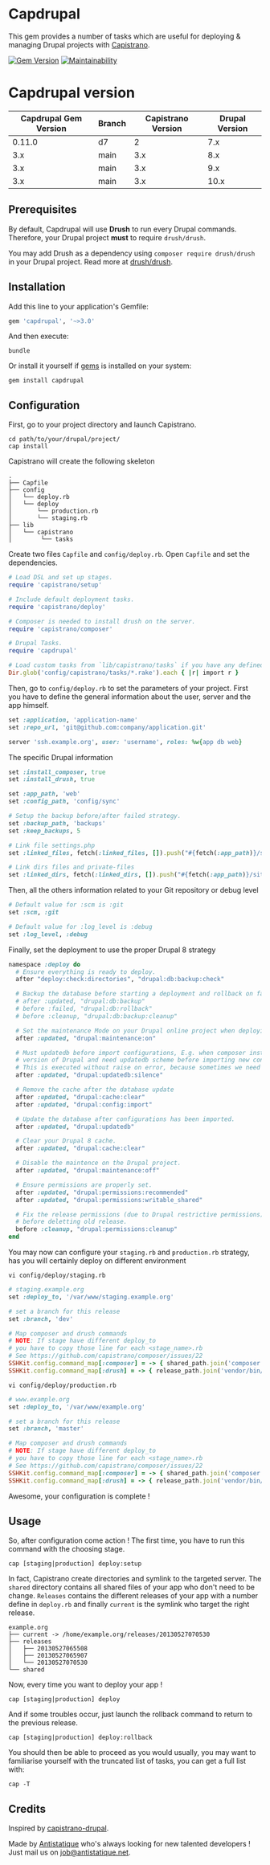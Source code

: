 # Capdrupal

This gem provides a number of tasks which are useful for deploying & managing Drupal projects with [Capistrano](https://github.com/capistrano/capistrano).

[![Gem Version](https://badge.fury.io/rb/capdrupal.svg)](https://badge.fury.io/rb/capdrupal)
[![Maintainability](https://api.codeclimate.com/v1/badges/e5db5a7f49d86ce5e418/maintainability)](https://codeclimate.com/github/antistatique/capdrupal/maintainability)

# Capdrupal version

Capdrupal Gem Version | Branch | Capistrano Version | Drupal Version
--------------------- | ------ | ------------------ | --------------
0.11.0                | d7     | 2                  | 7.x
3.x                   | main   | 3.x                | 8.x
3.x                   | main   | 3.x                | 9.x
3.x                   | main   | 3.x                | 10.x

## Prerequisites

By default, Capdrupal will use **Drush** to run every Drupal commands. Therefore, your Drupal project **must** to require 
`drush/drush`.

You may add Drush as a dependency using `composer require drush/drush` in your Drupal project. Read more at [drush/drush](https://github.com/drush-ops/drush).

## Installation

Add this line to your application's Gemfile:

```ruby
gem 'capdrupal', '~>3.0'
```

And then execute:

```shell
bundle
```

Or install it yourself if [gems](http://rubygems.org) is installed on your system:

```shell
gem install capdrupal
```

## Configuration

First, go to your project directory and launch Capistrano.

```shell
cd path/to/your/drupal/project/
cap install
```

Capistrano will create the following skeleton

```
.
├── Capfile
├── config
│   └── deploy.rb
│   └── deploy
│       └── production.rb
│       └── staging.rb
├── lib
│   └── capistrano
│        └── tasks

```

Create two files `Capfile` and `config/deploy.rb`. Open `Capfile` and set the dependencies.

```ruby
# Load DSL and set up stages.
require 'capistrano/setup'

# Include default deployment tasks.
require 'capistrano/deploy'

# Composer is needed to install drush on the server.
require 'capistrano/composer'

# Drupal Tasks.
require 'capdrupal'

# Load custom tasks from `lib/capistrano/tasks` if you have any defined.
Dir.glob('config/capistrano/tasks/*.rake').each { |r| import r }
```

Then, go to `config/deploy.rb` to set the parameters of your project. First you have to define the general information about the user, server and the app himself.

```ruby
set :application, 'application-name'
set :repo_url, 'git@github.com:company/application.git'

server 'ssh.example.org', user: 'username', roles: %w{app db web}
```

The specific Drupal information

```ruby
set :install_composer, true
set :install_drush, true

set :app_path, 'web'
set :config_path, 'config/sync'

# Setup the backup before/after failed strategy.
set :backup_path, 'backups'
set :keep_backups, 5

# Link file settings.php
set :linked_files, fetch(:linked_files, []).push("#{fetch(:app_path)}/sites/default/settings.php", "drush/drush.yml")

# Link dirs files and private-files
set :linked_dirs, fetch(:linked_dirs, []).push("#{fetch(:app_path)}/sites/default/files")
```

Then, all the others information related to your Git repository or debug level

```ruby
# Default value for :scm is :git
set :scm, :git

# Default value for :log_level is :debug
set :log_level, :debug
```

Finally, set the deployment to use the proper Drupal 8 strategy

```ruby
namespace :deploy do
  # Ensure everything is ready to deploy.
  after "deploy:check:directories", "drupal:db:backup:check"

  # Backup the database before starting a deployment and rollback on fail.
  # after :updated, "drupal:db:backup"
  # before :failed, "drupal:db:rollback"
  # before :cleanup, "drupal:db:backup:cleanup"

  # Set the maintenance Mode on your Drupal online project when deploying.
  after :updated, "drupal:maintenance:on"

  # Must updatedb before import configurations, E.g. when composer install new
  # version of Drupal and need updatedb scheme before importing new config.
  # This is executed without raise on error, because sometimes we need to do drush config-import before updatedb.
  after :updated, "drupal:updatedb:silence"

  # Remove the cache after the database update
  after :updated, "drupal:cache:clear"
  after :updated, "drupal:config:import"

  # Update the database after configurations has been imported.
  after :updated, "drupal:updatedb"

  # Clear your Drupal 8 cache.
  after :updated, "drupal:cache:clear"

  # Disable the maintence on the Drupal project.
  after :updated, "drupal:maintenance:off"

  # Ensure permissions are properly set.
  after :updated, "drupal:permissions:recommended"
  after :updated, "drupal:permissions:writable_shared"

  # Fix the release permissions (due to Drupal restrictive permissions)
  # before deletting old release.
  before :cleanup, "drupal:permissions:cleanup"
end
```

You may now can configure your `staging.rb` and `production.rb` strategy, has you will certainly deploy on different environment

```shell
vi config/deploy/staging.rb
```

```ruby
# staging.example.org
set :deploy_to, '/var/www/staging.example.org'

# set a branch for this release
set :branch, 'dev'

# Map composer and drush commands
# NOTE: If stage have different deploy_to
# you have to copy those line for each <stage_name>.rb
# See https://github.com/capistrano/composer/issues/22
SSHKit.config.command_map[:composer] = -> { shared_path.join('composer.phar') }
SSHKit.config.command_map[:drush] = -> { release_path.join('vendor/bin/drush') }
```

```shell
vi config/deploy/production.rb
```

```ruby
# www.example.org
set :deploy_to, '/var/www/example.org'

# set a branch for this release
set :branch, 'master'

# Map composer and drush commands
# NOTE: If stage have different deploy_to
# you have to copy those line for each <stage_name>.rb
# See https://github.com/capistrano/composer/issues/22
SSHKit.config.command_map[:composer] = -> { shared_path.join('composer.phar') }
SSHKit.config.command_map[:drush] = -> { release_path.join('vendor/bin/drush') }
```

Awesome, your configuration is complete !

## Usage

So, after configuration come action ! The first time, you have to run this command with the choosing stage.

```shell
cap [staging|production] deploy:setup
```

In fact, Capistrano create directories and symlink to the targeted server. The `shared` directory contains all shared files of your app who don't need to be change. `Releases` contains the different releases of your app with a number define in `deploy.rb` and finally `current` is the symlink who target the right release.

```
example.org
├── current -> /home/example.org/releases/20130527070530
├── releases
│   ├── 20130527065508
│   ├── 20130527065907
│   └── 20130527070530
└── shared
```

Now, every time you want to deploy your app !

```
cap [staging|production] deploy
```

And if some troubles occur, just launch the rollback command to return to the previous release.

```
cap [staging|production] deploy:rollback
```

You should then be able to proceed as you would usually, you may want to familiarise yourself with the truncated list of tasks, you can get a full list with:

```
cap -T
```

## Credits

Inspired by [capistrano-drupal](https://github.com/previousnext/capistrano-drupal).

Made by [Antistatique](https://antistatique.net) who's always looking for new talented developers ! Just mail us on [job@antistatique.net](mailto:job@antistatique.net).
